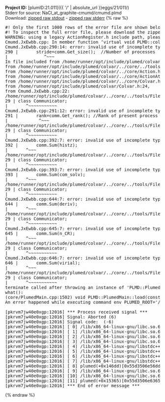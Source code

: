**Project ID:** [plumID:21.011]({{ '/' | absolute_url }}eggs/21/011/)  
Stderr for source:  NaCl_at_graphite-cmumd/cmumd.plmd   
Download: [zipped raw stdout](cmumd.plmd.plumed.stdout.txt.zip) - [zipped raw stderr](cmumd.plmd.plumed.stderr.txt.zip) 
{% raw %}
<pre>
#! Only the first 1000 rows of the error file are shown below
#! To inspect the full error file, please download the zipped raw stderr file above
WARNING: using a legacy ActionRegister.h include path, please use <<#include "core/ActionRegister.h">>
Cmumd.JxEwbb.cpp: In member function ‘virtual void PLMD::colvar::CmuMD::calculate()’:
Cmumd.JxEwbb.cpp:290:14: error: invalid use of incomplete type ‘class PLMD::Communicator’
290 |       stride=comm.Get_size();  //Number of processes
|              ^~~~
In file included from /home/runner/opt/include/plumed/colvar/../core/../tools/OFile.h:25,
from /home/runner/opt/include/plumed/colvar/../core/../tools/Log.h:25,
from /home/runner/opt/include/plumed/colvar/../core/Action.h:30,
from /home/runner/opt/include/plumed/colvar/../core/ActionAtomistic.h:25,
from /home/runner/opt/include/plumed/colvar/../core/Colvar.h:25,
from /home/runner/opt/include/plumed/colvar/Colvar.h:24,
from Cmumd.JxEwbb.cpp:22:
/home/runner/opt/include/plumed/colvar/../core/../tools/FileBase.h:29:7: note: forward declaration of ‘class PLMD::Communicator’
29 | class Communicator;
|       ^~~~~~~~~~~~
Cmumd.JxEwbb.cpp:291:12: error: invalid use of incomplete type ‘class PLMD::Communicator’
291 |       rank=comm.Get_rank(); //Rank of present process
|            ^~~~
/home/runner/opt/include/plumed/colvar/../core/../tools/FileBase.h:29:7: note: forward declaration of ‘class PLMD::Communicator’
29 | class Communicator;
|       ^~~~~~~~~~~~
Cmumd.JxEwbb.cpp:392:7: error: invalid use of incomplete type ‘class PLMD::Communicator’
392 |       comm.Sum(histz);
|       ^~~~
/home/runner/opt/include/plumed/colvar/../core/../tools/FileBase.h:29:7: note: forward declaration of ‘class PLMD::Communicator’
29 | class Communicator;
|       ^~~~~~~~~~~~
Cmumd.JxEwbb.cpp:393:7: error: invalid use of incomplete type ‘class PLMD::Communicator’
393 |       comm.Sum(com_solv);
|       ^~~~
/home/runner/opt/include/plumed/colvar/../core/../tools/FileBase.h:29:7: note: forward declaration of ‘class PLMD::Communicator’
29 | class Communicator;
|       ^~~~~~~~~~~~
Cmumd.JxEwbb.cpp:644:7: error: invalid use of incomplete type ‘class PLMD::Communicator’
644 |       comm.Sum(deriv);
|       ^~~~
/home/runner/opt/include/plumed/colvar/../core/../tools/FileBase.h:29:7: note: forward declaration of ‘class PLMD::Communicator’
29 | class Communicator;
|       ^~~~~~~~~~~~
Cmumd.JxEwbb.cpp:645:7: error: invalid use of incomplete type ‘class PLMD::Communicator’
645 |       comm.Sum(n_CR);
|       ^~~~
/home/runner/opt/include/plumed/colvar/../core/../tools/FileBase.h:29:7: note: forward declaration of ‘class PLMD::Communicator’
29 | class Communicator;
|       ^~~~~~~~~~~~
Cmumd.JxEwbb.cpp:646:7: error: invalid use of incomplete type ‘class PLMD::Communicator’
646 |       comm.Sum(virial);
|       ^~~~
/home/runner/opt/include/plumed/colvar/../core/../tools/FileBase.h:29:7: note: forward declaration of ‘class PLMD::Communicator’
29 | class Communicator;
|       ^~~~~~~~~~~~
terminate called after throwing an instance of 'PLMD::Plumed::ExceptionError'
what():
(core/PlumedMain.cpp:1502) void PLMD::PlumedMain::load(const std::string&)
An error happened while executing command env PLUMED_ROOT='/home/runner/opt/lib/plumed' PLUMED_VERSION='2.10.0' PLUMED_HTMLDIR='/home/runner/opt/share/doc/plumed' PLUMED_INCLUDEDIR='/home/runner/opt/include' PLUMED_PROGRAM_NAME='plumed' PLUMED_IS_INSTALLED='yes' "/home/runner/opt/lib/plumed"/scripts/mklib.sh -n -o ./Cmumd.2.10.0.so Cmumd.cpp

[pkrvm7jw40e0xgp:12016] *** Process received signal ***
[pkrvm7jw40e0xgp:12016] Signal: Aborted (6)
[pkrvm7jw40e0xgp:12016] Signal code:  (-6)
[pkrvm7jw40e0xgp:12016] [ 0] /lib/x86_64-linux-gnu/libc.so.6(+0x45330)[0x7f94e7e45330]
[pkrvm7jw40e0xgp:12016] [ 1] /lib/x86_64-linux-gnu/libc.so.6(pthread_kill+0x11c)[0x7f94e7e9eb2c]
[pkrvm7jw40e0xgp:12016] [ 2] /lib/x86_64-linux-gnu/libc.so.6(gsignal+0x1e)[0x7f94e7e4527e]
[pkrvm7jw40e0xgp:12016] [ 3] /lib/x86_64-linux-gnu/libc.so.6(abort+0xdf)[0x7f94e7e288ff]
[pkrvm7jw40e0xgp:12016] [ 4] /lib/x86_64-linux-gnu/libstdc++.so.6(+0xa5ff5)[0x7f94e82a5ff5]
[pkrvm7jw40e0xgp:12016] [ 5] /lib/x86_64-linux-gnu/libstdc++.so.6(+0xbb0da)[0x7f94e82bb0da]
[pkrvm7jw40e0xgp:12016] [ 6] /lib/x86_64-linux-gnu/libstdc++.so.6(_ZSt10unexpectedv+0x0)[0x7f94e82a5a55]
[pkrvm7jw40e0xgp:12016] [ 7] /lib/x86_64-linux-gnu/libstdc++.so.6(+0xa5a6f)[0x7f94e82a5a6f]
[pkrvm7jw40e0xgp:12016] [ 8] plumed(+0x146dd)[0x55d3506e56dd]
[pkrvm7jw40e0xgp:12016] [ 9] /lib/x86_64-linux-gnu/libc.so.6(+0x2a1ca)[0x7f94e7e2a1ca]
[pkrvm7jw40e0xgp:12016] [10] /lib/x86_64-linux-gnu/libc.so.6(__libc_start_main+0x8b)[0x7f94e7e2a28b]
[pkrvm7jw40e0xgp:12016] [11] plumed(+0x15365)[0x55d3506e6365]
[pkrvm7jw40e0xgp:12016] *** End of error message ***
</pre>
{% endraw %}
